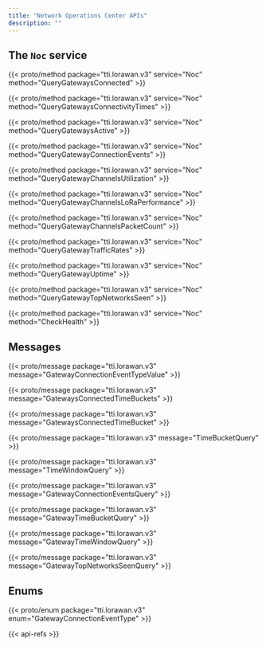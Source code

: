 ```yaml
---
title: "Network Operations Center APIs"
description: ""
---
```


## The `Noc` service

{{< proto/method package="tti.lorawan.v3" service="Noc" method="QueryGatewaysConnected" >}}

{{< proto/method package="tti.lorawan.v3" service="Noc" method="QueryGatewaysConnectivityTimes" >}}

{{< proto/method package="tti.lorawan.v3" service="Noc" method="QueryGatewaysActive" >}}

{{< proto/method package="tti.lorawan.v3" service="Noc" method="QueryGatewayConnectionEvents" >}}

{{< proto/method package="tti.lorawan.v3" service="Noc" method="QueryGatewayChannelsUtilization" >}}

{{< proto/method package="tti.lorawan.v3" service="Noc" method="QueryGatewayChannelsLoRaPerformance" >}}

{{< proto/method package="tti.lorawan.v3" service="Noc" method="QueryGatewayChannelsPacketCount" >}}

{{< proto/method package="tti.lorawan.v3" service="Noc" method="QueryGatewayTrafficRates" >}}

{{< proto/method package="tti.lorawan.v3" service="Noc" method="QueryGatewayUptime" >}}

{{< proto/method package="tti.lorawan.v3" service="Noc" method="QueryGatewayTopNetworksSeen" >}}

{{< proto/method package="tti.lorawan.v3" service="Noc" method="CheckHealth" >}}

## Messages

{{< proto/message package="tti.lorawan.v3" message="GatewayConnectionEventTypeValue" >}}

{{< proto/message package="tti.lorawan.v3" message="GatewaysConnectedTimeBuckets" >}}

{{< proto/message package="tti.lorawan.v3" message="GatewaysConnectedTimeBucket" >}}

{{< proto/message package="tti.lorawan.v3" message="TimeBucketQuery" >}}

{{< proto/message package="tti.lorawan.v3" message="TimeWindowQuery" >}}

{{< proto/message package="tti.lorawan.v3" message="GatewayConnectionEventsQuery" >}}

{{< proto/message package="tti.lorawan.v3" message="GatewayTimeBucketQuery" >}}

{{< proto/message package="tti.lorawan.v3" message="GatewayTimeWindowQuery" >}}

{{< proto/message package="tti.lorawan.v3" message="GatewayTopNetworksSeenQuery" >}}

## Enums

{{< proto/enum package="tti.lorawan.v3" enum="GatewayConnectionEventType" >}}

{{< api-refs >}}
